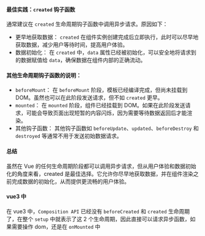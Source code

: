 #### 最佳实践：`created` 钩子函数

通常建议在 `created` 生命周期钩子函数中调用异步请求。原因如下：

- 更早地获取数据： `created` 在组件实例创建完成后立即执行，此时可以尽早地获取数据，减少用户等待时间，提高用户体验。
- 数据初始化： 在 `created` 中，`data` 属性已经被初始化，可以安全地将请求到的数据赋值给 `data`，确保数据在组件内部的正确流动。

#### 其他生命周期钩子函数的说明：

- `beforeMount`： 在 `beforeMount` 阶段，模板已经编译完成，但尚未挂载到 DOM。虽然也可以在此阶段发送请求，但不如 `created` 更早。
- `mounted`： 在 `mounted` 阶段，组件已经挂载到 DOM。如果在此阶段发送请求，可能会导致页面出现短暂的内容闪烁，因为需要等待数据返回后才能渲染。
- 其他钩子函数： 其他钩子函数如 `beforeUpdate`、`updated`、`beforeDestroy` 和 `destroyed` 等通常不用于发送初始数据请求。

#### 总结

虽然在 Vue 的任何生命周期阶段都可以调用异步请求，但从用户体验和数据初始化的角度来看，created 是最佳选择。它允许你尽早地获取数据，并在组件渲染之前完成数据的初始化，从而提供更流畅的用户体验。

#### vue3 中

在 vue3 中，`Composition API` 已经没有 `beforeCreated` 和 `created` 生命周期了，在整个 `setup` 中就表示了这 2 个生命周期，因此直接可以请求异步函数，如果需要操作 dom，还是在 `onMounted` 中
